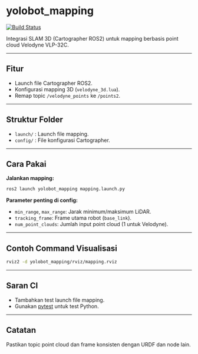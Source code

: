 # yolobot_mapping

[![Build Status](https://github.com/yourusername/yolobot/actions/workflows/ci.yml/badge.svg)](https://github.com/yourusername/yolobot/actions)

Integrasi SLAM 3D (Cartographer ROS2) untuk mapping berbasis point cloud Velodyne VLP-32C.

---

## Fitur
- Launch file Cartographer ROS2.
- Konfigurasi mapping 3D (`velodyne_3d.lua`).
- Remap topic `/velodyne_points` ke `/points2`.

---

## Struktur Folder
- `launch/` : Launch file mapping.
- `config/` : File konfigurasi Cartographer.

---

## Cara Pakai

**Jalankan mapping:**
```sh
ros2 launch yolobot_mapping mapping.launch.py
```

**Parameter penting di config:**
- `min_range`, `max_range`: Jarak minimum/maksimum LiDAR.
- `tracking_frame`: Frame utama robot (`base_link`).
- `num_point_clouds`: Jumlah input point cloud (1 untuk Velodyne).

---

## Contoh Command Visualisasi
```sh
rviz2 -d yolobot_mapping/rviz/mapping.rviz
```

---

## Saran CI
- Tambahkan test launch file mapping.
- Gunakan [pytest](https://docs.pytest.org/en/stable/) untuk test Python.

---

## Catatan
Pastikan topic point cloud dan frame konsisten dengan URDF dan node lain.